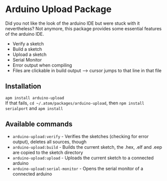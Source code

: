 # Arduino Upload Package

Did you not like the look of the arduino IDE but were stuck with it nevertheless? Not anymore, this package provides some essential features of the arduino IDE.

* Verify a sketch
* Build a sketch
* Upload a sketch
* Serial Monitor
* Error output when compiling
* Files are clickable in build output --> cursor jumps to that line in that file

## Installation
`apm install arduino-upload`  
If that fails, `cd ~/.atom/packages/arduino-upload`, then `npm install serialport` and `apm install`

## Available commands
* `arduino-upload:verify` - Verifies the sketches (checking for error output), deletes all sources, though
* `arduino-upload:build` - Builds the current sketch, the .hex, .elf and .eep are copied to the sketch directory
* `arduino-upload:upload` - Uploads the current sketch to a connected arduino
* `arduino-upload:serial-monitor` - Opens the serial monitor of a connected arduino
